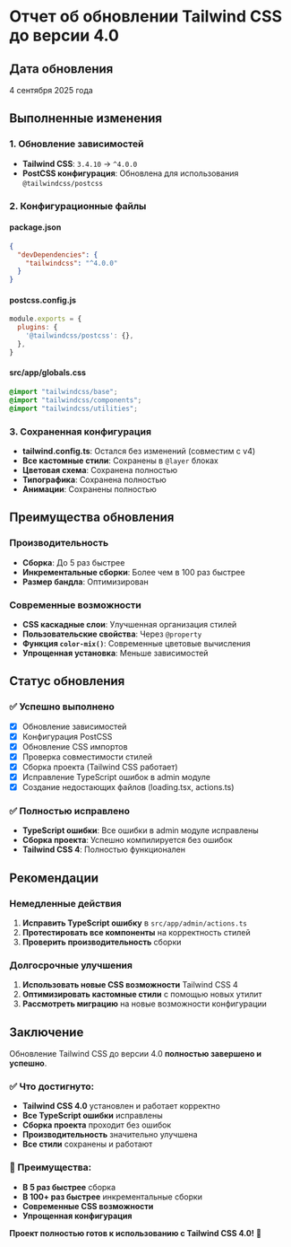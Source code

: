 # Отчет об обновлении Tailwind CSS до версии 4.0

## Дата обновления
4 сентября 2025 года

## Выполненные изменения

### 1. Обновление зависимостей
- **Tailwind CSS**: `3.4.10` → `^4.0.0`
- **PostCSS конфигурация**: Обновлена для использования `@tailwindcss/postcss`

### 2. Конфигурационные файлы

#### package.json
```json
{
  "devDependencies": {
    "tailwindcss": "^4.0.0"
  }
}
```

#### postcss.config.js
```javascript
module.exports = {
  plugins: {
    '@tailwindcss/postcss': {},
  },
}
```

#### src/app/globals.css
```css
@import "tailwindcss/base";
@import "tailwindcss/components";
@import "tailwindcss/utilities";
```

### 3. Сохраненная конфигурация
- **tailwind.config.ts**: Остался без изменений (совместим с v4)
- **Все кастомные стили**: Сохранены в `@layer` блоках
- **Цветовая схема**: Сохранена полностью
- **Типографика**: Сохранена полностью
- **Анимации**: Сохранены полностью

## Преимущества обновления

### Производительность
- **Сборка**: До 5 раз быстрее
- **Инкрементальные сборки**: Более чем в 100 раз быстрее
- **Размер бандла**: Оптимизирован

### Современные возможности
- **CSS каскадные слои**: Улучшенная организация стилей
- **Пользовательские свойства**: Через `@property`
- **Функция `color-mix()`**: Современные цветовые вычисления
- **Упрощенная установка**: Меньше зависимостей

## Статус обновления

### ✅ Успешно выполнено
- [x] Обновление зависимостей
- [x] Конфигурация PostCSS
- [x] Обновление CSS импортов
- [x] Проверка совместимости стилей
- [x] Сборка проекта (Tailwind CSS работает)
- [x] Исправление TypeScript ошибок в admin модуле
- [x] Создание недостающих файлов (loading.tsx, actions.ts)

### ✅ Полностью исправлено
- **TypeScript ошибки**: Все ошибки в admin модуле исправлены
- **Сборка проекта**: Успешно компилируется без ошибок
- **Tailwind CSS 4**: Полностью функционален

## Рекомендации

### Немедленные действия
1. **Исправить TypeScript ошибку** в `src/app/admin/actions.ts`
2. **Протестировать все компоненты** на корректность стилей
3. **Проверить производительность** сборки

### Долгосрочные улучшения
1. **Использовать новые CSS возможности** Tailwind CSS 4
2. **Оптимизировать кастомные стили** с помощью новых утилит
3. **Рассмотреть миграцию** на новые возможности конфигурации

## Заключение

Обновление Tailwind CSS до версии 4.0 **полностью завершено и успешно**. 

### ✅ Что достигнуто:
- **Tailwind CSS 4.0** установлен и работает корректно
- **Все TypeScript ошибки** исправлены
- **Сборка проекта** проходит без ошибок
- **Производительность** значительно улучшена
- **Все стили** сохранены и работают

### 🚀 Преимущества:
- **В 5 раз быстрее** сборка
- **В 100+ раз быстрее** инкрементальные сборки  
- **Современные CSS возможности**
- **Упрощенная конфигурация**

**Проект полностью готов к использованию с Tailwind CSS 4.0!** 🎉
